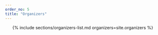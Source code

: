 ```yaml
---
order_no: 5
title: "Organizers"
---
```

<ol class="organizers-list">
  {% include sections/organizers-list.md organizers=site.organizers %}
</ol>
